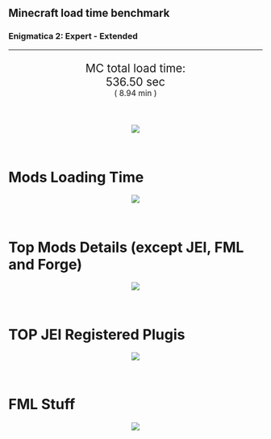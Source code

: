 ## Minecraft load time benchmark
### Enigmatica 2: Expert - Extended

---

<p align="center" style="font-size:160%;">
MC total load time:<br>
<!--TOTAL_LOAD_TIME-->
536.50 sec
<!---->
<br>
<sup><sub>(
<!--TOTAL_LOAD_TIME_MINUTES-->
8.94 min
<!---->
)</sub></sup>
</p>

<br>

<!--

Note for image scripts:
- Newlines are ignored
- This characters cant be used: +<"%

-->

<p align="center">
<img src="https://quickchart.io/chart?w=400&h=30&c={
  type: 'horizontalBar',
  data: {
    datasets: [
      {label: 'MODS:', data: [/*TOTAL_MODS_TIME*/
        353.45
      /**/]},
      {label: 'FML stuff:',data: [/*TOTAL_STUF_TIME*/
        183.06
      /**/]}
    ]
  },
  options: {
    scales: {
      xAxes: [{display: false,stacked: true}],
      yAxes: [{display: false,stacked: true}],
    },
    elements: {rectangle: {borderWidth: 2}},
    legend: {display: false,},
    plugins: {datalabels: {color: 'white',formatter: (value, context) =>
      `${context.dataset.label} ${value}s`
    }}
  }
}"/>
</p>

<br>

# Mods Loading Time
<p align="center">
<img src="https://quickchart.io/chart?w=400&h=300&c={
  options: {
    cutoutPercentage: 25,
    plugins: {
      legend: !1,
      outlabels: {
        stretch: 5,
        padding: 1,
        text: (v,i)=>`${v.labels[v.dataIndex]} ${(v.percent*1000|0)/10}%25`
      }
    }
  },
  type: 'outlabeledPie',
  data: {...
/*mods_loading_time*/
`
3C639D  16.87s Just Enough Items;
36598D  28.51s Just Enough Items (Plugins);
36598D  27.05s Just Enough Items (Ingredient Filter);
9D3C66   4.10s Tinkers' Construct;
8D365C  26.25s Tinkers' Construct (Oredict Melting);
733C9D  16.58s Immersive Engineering;
979D3C  14.00s Minecraft Forge;
9D5E3C   7.31s CraftTweaker2;
8D5536   6.17s CraftTweaker2 (Script Loading);
8D9D3C  11.97s Forge Mod Loader;
3C9D59  11.46s Ender IO;
9D3C8F  10.30s IndustrialCraft 2;
599D3C   7.77s OpenComputers;
3C9D86   6.95s Astral Sorcery;
4F9D3C   5.46s Dynamic Surroundings;
9D3C3C   4.16s Forestry;
4C9D3C   4.09s Recurrent Complex;
3C759D   4.06s Applied Energistics 2;
923C9D   3.70s Integrated Dynamics;
3C9D3C   3.20s Extra Utilities 2;
3F3C9D   3.16s Thermal Expansion;
3C939D   3.07s Quark;
9D6B3C   2.98s Cyclic;
444444  58.41s 35 Other mods;
333333  51.56s 151 'Fast' mods (load 1.0s - 0.1s);
222222   6.30s 218 'Instant' mods (load %3C 0.1s)
`
/**/
    .split(';').reduce((a, l) => {
      l.match(/(\w{6}) *(\d*\.\d*)s (.*)/)
      .slice(1).map((a, i) => [`${String.fromCharCode(35)}${a}`, parseFloat(a), a][i])
      .forEach((s, i) => 
        [a.datasets[0].backgroundColor, a.datasets[0].data, a.labels][i].push(s)
      );
      return a
    }, {
      labels: [],
      datasets: [{
        backgroundColor: [],
        data: [],
        borderColor: 'rgba(22,22,22,0.3)',
        borderWidth: 1
      }]
    })
  }
}"/>
</p>

<br>

# Top Mods Details (except JEI, FML and Forge)
<p align="center">
<img src="https://quickchart.io/chart?w=400&h=450&c={options: {
    scales: {
      xAxes: [{stacked: true}],
      yAxes: [{stacked: true}],
    },
    plugins: {
      datalabels: {
        anchor: 'end',
        align: 'top',
        color: 'white',
        backgroundColor: 'rgba(46, 140, 171, 0.6)',
        borderColor: 'rgba(41, 168, 194, 1.0)',
        borderWidth: 0.5,
        borderRadius: 3,
        padding: 0,
        font: {size:10},
        formatter: (v,ctx) => 
          ctx.datasetIndex!=ctx.chart.data.datasets.length-1 ? null
            : `${((ctx.chart.data.datasets.reduce((a,b)=>a- -b.data[ctx.dataIndex], 0) * 10) | 0) /10}s`
      },
      colorschemes: {
        scheme: 'office.Damask6'
      }
    }
  },
  type: 'bar',
  data: {...(()=>{
let a={labels:[],datasets:[]};
/*FML_STEPS*/
`
1: Construction;
2: Loading Resources;
3: PreInitialization;
4: Initialization;
5: InterModComms$IMC;
6: PostInitialization;
7: LoadComplete;
8: ModIdMapping
`
/**/
.split(';')
.map(l=>l.match(/\d: (.*)/).slice(1))
.forEach(([name])=>a.datasets.push({label:name,data:[]}));
/*FML_STEPS_DETAILS*/
`
                          1      2      3      4      5      6      7      8  ;
Tinkers' Construct    |  1.02|  0.01|  0.15|  0.05|  0.00| 29.13|  0.00|  0.00;
Immersive Engineering |  0.87|  0.01|  1.04|  0.81|  0.00| 13.86|  0.00|  0.00;
CraftTweaker2         |  0.55|  0.00|  2.81|  0.00|  0.00| 10.09|  0.02|  0.00;
Ender IO              |  1.83|  0.01|  4.16|  0.45|  3.55|  0.16|  0.00|  1.31;
IndustrialCraft 2     |  0.79|  0.01|  7.27|  0.88|  0.00|  1.34|  0.00|  0.00;
OpenComputers         |  0.17|  0.01|  4.79|  2.64|  0.16|  0.00|  0.00|  0.00;
Astral Sorcery        |  0.22|  0.00|  4.37|  1.39|  0.00|  0.97|  0.00|  0.00;
Dynamic Surroundings  |  0.21|  0.00|  0.33|  0.12|  0.00|  0.06|  4.74|  0.00;
Forestry              |  0.38|  0.01|  2.57|  0.86|  0.00|  0.34|  0.00|  0.00;
Recurrent Complex     |  0.24|  0.00|  0.55|  0.86|  0.00|  2.44|  0.00|  0.00;
Applied Energistics 2 |  0.19|  0.01|  2.92|  0.28|  0.14|  0.53|  0.00|  0.00
`
/**/
.split(';').slice(1)
.map(l=>l.split('|').map(s=>s.trim()))
.forEach(([name, ...arr],i)=>{
  a.labels.push(name);
  arr.forEach((v,j)=>a.datasets[j].data[i]=v)
});return a})()}}"/>
</p>

<br>

# TOP JEI Registered Plugis
<p align="center">
<img src="https://quickchart.io/chart?w=700&c={
  options: {
    elements: {rectangle: {borderWidth: 1}},
    legend: false
  },
  type: 'horizontalBar',
  data: {...(()=>{
let a={labels:[],datasets:[{
  backgroundColor: 'rgba(0, 99, 132, 0.5)',
  borderColor: 'rgb(0, 99, 132)',
  data: []
}]};
/*JEI_PLUGINS*/
`
  4.08: crazypants.enderio.machines.integration.jei.MachinesPlugin;
  3.53: mezz.jei.plugins.vanilla.VanillaPlugin;
  3.17: com.rwtema.extrautils2.crafting.jei.XUJEIPlugin;
  2.75: li.cil.oc.integration.jei.ModPluginOpenComputers;
  2.30: cofh.thermalexpansion.plugins.jei.JEIPluginTE;
  1.27: com.github.sokyranthedragon.mia.integrations.jer.JeiJerIntegration$1;
  1.26: com.buuz135.industrial.jei.JEICustomPlugin;
  1.14: jeresources.jei.JEIConfig;
  1.12: forestry.factory.recipes.jei.FactoryJeiPlugin;
  0.88: ic2.jeiIntegration.SubModule;
  0.85: com.buuz135.thaumicjei.ThaumcraftJEIPlugin;
  0.65: knightminer.tcomplement.plugin.jei.JEIPlugin;
  0.61: mctmods.smelteryio.library.util.jei.JEI;
  0.59: nc.integration.jei.NCJEI;
  0.37: crazypants.enderio.base.integration.jei.JeiPlugin;
  3.93: Other 117 Plugins
`
/**/
.split(';')
.map(l=>l.split(':'))
.forEach(([time, name])=>{
  a.labels.push(name);
  a.datasets[0].data.push(time)
})
;return a})()
  }
}"/>
</p>

<br>

# FML Stuff
<p align="center">
<img src="https://quickchart.io/chart?w=500&h=400&c={
  options: {
    rotation: Math.PI,
    cutoutPercentage: 55,
    plugins: {
      legend: !1,
      outlabels: {
        stretch: 5,
        padding: 1,
        text: (v)=>v.labels
      },
      doughnutlabel: {
        labels: [
          {
            text: 'FML stuff:',
            color: 'rgba(128, 128, 128, 0.5)',
            font: {size: 18}
          },
          {
            text: `${/*TOTAL_STUF_TIME*/
              183.06
            /**/}s`,
            color: 'rgba(128, 128, 128, 1)',
            font: {size: 22}
          }
        ]
      },
    }
  },
  type: 'outlabeledPie',
  data: {...(()=>{
let a = {
  labels:[],
  datasets:[{
    backgroundColor: [],
    data: [],
    borderColor: 'rgba(22,22,22,0.3)',
    borderWidth: 2
  }]
};
/*FML_STUFF_TABLE*/
`
993A00   1.87s Loading sounds;
994400   1.92s Loading Resource - SoundHandler;
994F00  25.69s ModelLoader: blocks;
995900   8.29s ModelLoader: items;
996300   9.12s ModelLoader: baking;
996D00   4.90s Applying remove recipe actions;
997700   4.25s Applying remove furnace recipe actions;
998200  26.98s Indexing ingredients;
444444 100.04s Other
`
/**/
.split(';')
.map(l=>l.match(/(\w{6}) *(\d*\.\d*)s (.*)/))
.forEach(([, col, time, name])=>{
  a.labels.push([name, ' ', time, 's'].join(''));
  a.datasets[0].data.push(parseFloat(time));
  a.datasets[0].backgroundColor.push(
    `${String.fromCharCode(35)}${col}`
  )
})
;return a})()
  }
}"/>
</p>